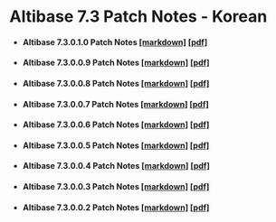 # Altibase 7.3 Patch Notes - Korean

- #### Altibase 7.3.0.1.0 Patch Notes [[markdown]](https://github.com/ALTIBASE/Documents/blob/master/PatchNotes/Altibase_7.3/kor/Altibase_7_3_0_1_0_Patch_Notes.md) [[pdf]](https://github.com/ALTIBASE/Documents/blob/master/PatchNotes/Altibase_7.3/kor/PDF/Altibase_7_3_0_1_0_Patch_Notes.pdf)

- #### Altibase 7.3.0.0.9 Patch Notes [[markdown]](https://github.com/ALTIBASE/Documents/blob/master/PatchNotes/Altibase_7.3/kor/Altibase_7_3_0_0_9_Patch_Notes.md) [[pdf]](https://github.com/ALTIBASE/Documents/blob/master/PatchNotes/Altibase_7.3/kor/PDF/Altibase_7_3_0_0_9_Patch_Notes.pdf)

- #### Altibase 7.3.0.0.8 Patch Notes [[markdown]](https://github.com/ALTIBASE/Documents/blob/master/PatchNotes/Altibase_7.3/kor/Altibase_7_3_0_0_8_Patch_Notes.md) [[pdf]](https://github.com/ALTIBASE/Documents/blob/master/PatchNotes/Altibase_7.3/kor/PDF/Altibase_7_3_0_0_8_Patch_Notes.pdf)

- #### Altibase 7.3.0.0.7 Patch Notes [[markdown]](https://github.com/ALTIBASE/Documents/blob/master/PatchNotes/Altibase_7.3/kor/Altibase_7_3_0_0_7_Patch_Notes.md) [[pdf]](https://github.com/ALTIBASE/Documents/blob/master/PatchNotes/Altibase_7.3/kor/PDF/Altibase_7_3_0_0_7_Patch_Notes.pdf)

- #### Altibase 7.3.0.0.6 Patch Notes [[markdown]](https://github.com/ALTIBASE/Documents/blob/master/PatchNotes/Altibase_7.3/kor/Altibase_7_3_0_0_6_Patch_Notes.md) [[pdf]](https://github.com/ALTIBASE/Documents/blob/master/PatchNotes/Altibase_7.3/kor/PDF/Altibase_7_3_0_0_6_Patch_Notes.pdf)

- #### Altibase 7.3.0.0.5 Patch Notes [[markdown]](https://github.com/ALTIBASE/Documents/blob/master/PatchNotes/Altibase_7.3/kor/Altibase_7_3_0_0_5_Patch_Notes.md) [[pdf]](https://github.com/ALTIBASE/Documents/blob/master/PatchNotes/Altibase_7.3/kor/PDF/Altibase_7_3_0_0_5_Patch_Notes.pdf)

- #### Altibase 7.3.0.0.4 Patch Notes [[markdown]](https://github.com/ALTIBASE/Documents/blob/master/PatchNotes/Altibase_7.3/kor/Altibase_7_3_0_0_4_Patch_Notes.md) [[pdf]](https://github.com/ALTIBASE/Documents/blob/master/PatchNotes/Altibase_7.3/kor/PDF/Altibase_7_3_0_0_4_Patch_Notes.pdf)

- #### Altibase 7.3.0.0.3 Patch Notes [[markdown]](https://github.com/ALTIBASE/Documents/blob/master/PatchNotes/Altibase_7.3/kor/Altibase_7_3_0_0_3_Patch_Notes.md) [[pdf]](https://github.com/ALTIBASE/Documents/blob/master/PatchNotes/Altibase_7.3/kor/PDF/Altibase_7_3_0_0_3_Patch_Notes.pdf)

- #### Altibase 7.3.0.0.2 Patch Notes [[markdown]](https://github.com/ALTIBASE/Documents/blob/master/PatchNotes/Altibase_7.3/kor/Altibase_7_3_0_0_2_Patch_Notes.md) [[pdf]](https://github.com/ALTIBASE/Documents/blob/master/PatchNotes/Altibase_7.3/kor/PDF/Altibase_7_3_0_0_2_Patch_Notes.pdf)
